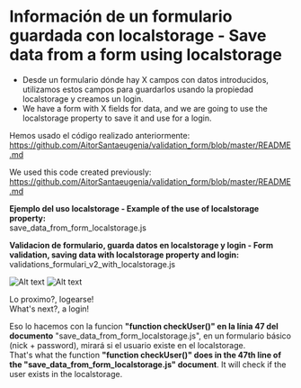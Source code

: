 # Información de un formulario guardada con localstorage - Save data from a form using localstorage <br>

- Desde un formulario dónde hay X campos con datos introducidos, utilizamos estos campos para guardarlos usando la propiedad localstorage y creamos un login.<br>
- We have a form with X fields for data, and we are going to use the localstorage property to save it and use for a login. 


Hemos usado el código realizado anteriormente: <br>
https://github.com/AitorSantaeugenia/validation_form/blob/master/README.md

We used this code created previously: <br>
https://github.com/AitorSantaeugenia/validation_form/blob/master/README.md

<b>Ejemplo del uso localstorage - Example of the use of localstorage property:</b><br>
save_data_from_form_localstorage.js

<b>Validacion de formulario, guarda datos en localstorage y login - Form validation, saving data with localstorage property and login:</b><br>
validations_formulari_v2_with_localstorage.js

![Alt text](https://cloud.githubusercontent.com/assets/14861253/18612495/4c920ed4-7d5b-11e6-98a7-563a259ae977.png)
![Alt text](https://cloud.githubusercontent.com/assets/14861253/18612494/4c90e964-7d5b-11e6-8c9a-88c9fe9fb9b3.png)

Lo proximo?, logearse!<br>
What's next?, a login!<br>

Eso lo hacemos con la funcion <b>"function checkUser()" en la línia 47 del documento</b> "save_data_from_form_localstorage.js", en un formulario básico (nick + password), mirará si el usuario existe en el localstorage. <br>
That's what the function <b>"function checkUser()" does in the 47th line of the "save_data_from_form_localstorage.js" document</b>. It will check if the user exists in the localstorage.
